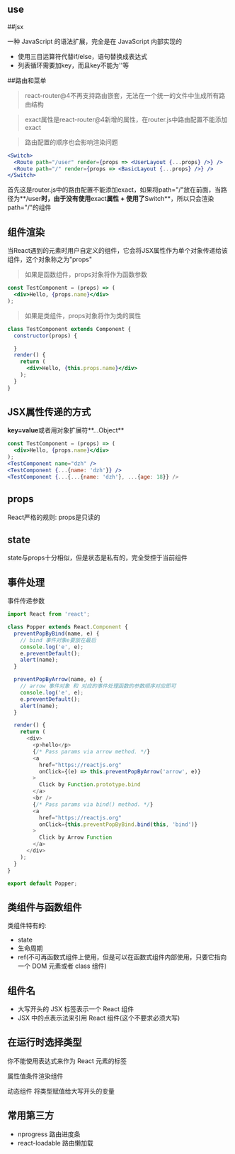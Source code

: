 ## use

##jsx

一种 JavaScript 的语法扩展，完全是在 JavaScript 内部实现的

- 使用三目运算符代替if/else，语句替换成表达式
- 列表循环需要加key，而且key不能为''等

##路由和菜单

> react-router@4不再支持路由嵌套，无法在一个统一的文件中生成所有路由结构

> exact属性是react-router@4新增的属性，在router.js中路由配置不能添加exact

> 路由配置的顺序也会影响渲染问题

```jsx
<Switch>
  <Route path="/user" render={props => <UserLayout {...props} />} />
  <Route path="/" render={props => <BasicLayout {...props} />} />
</Switch>
```

首先这是router.js中的路由配置不能添加exact，如果将path="/"放在前面，当路径为**/user**时，由于没有使用**exact**属性 + 使用了**Switch**，所以只会渲染path="/"的组件

## 组件渲染

当React遇到的元素时用户自定义的组件，它会将JSX属性作为单个对象传递给该组件，这个对象称之为"props"

> 如果是函数组件，props对象将作为函数参数
```jsx
const TestComponent = (props) => (
  <div>Hello, {props.name}</div>
);
```

> 如果是类组件，props对象将作为类的属性
```jsx
class TestComponent extends Component {
  constructor(props) {

  }
  render() {
    return (
      <div>Hello, {this.props.name}</div>
    );
  }
}
```

## JSX属性传递的方式

**key=value**或者用对象扩展符**...Object**
```jsx
const TestComponent = (props) => (
  <div>Hello, {props.name}</div>
);
<TestComponent name="dzh" />
<TestComponent {...{name: 'dzh'}} />
<TestComponent {...{...{name: 'dzh'}, ...{age: 18}} />
```

## props

React严格的规则: props是只读的

## state

state与props十分相似，但是状态是私有的，完全受控于当前组件

## 事件处理

事件传递参数

```js
import React from 'react';

class Popper extends React.Component {
  preventPopByBind(name, e) {
    // bind 事件对象e要放在最后
    console.log('e', e);
    e.preventDefault();
    alert(name);
  }

  preventPopByArrow(name, e) {
    // arrow 事件对象 和 对应的事件处理函数的参数顺序对应即可
    console.log('e', e);
    e.preventDefault();
    alert(name);
  }

  render() {
    return (
      <div>
        <p>hello</p>
        {/* Pass params via arrow method. */}
        <a
          href="https://reactjs.org"
          onClick={(e) => this.preventPopByArrow('arrow', e)}
        >
          Click by Function.prototype.bind
        </a>
        <br />
        {/* Pass params via bind() method. */}
        <a
          href="https://reactjs.org"
          onClick={this.preventPopByBind.bind(this, 'bind')}
        >
          Click by Arrow Function
        </a>
      </div>
    );
  }
}

export default Popper;
```

## 类组件与函数组件

类组件特有的: 
- state
- 生命周期
- ref(不可再函数式组件上使用，但是可以在函数式组件内部使用，只要它指向一个 DOM 元素或者 class 组件)

## 组件名

- 大写开头的 JSX 标签表示一个 React 组件
- JSX 中的点表示法来引用 React 组件(这个不要求必须大写)

## 在运行时选择类型

你不能使用表达式来作为 React 元素的标签

属性值条件渲染组件

动态组件 将类型赋值给大写开头的变量



## 常用第三方

- nprogress 路由进度条
- react-loadable 路由懒加载
